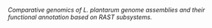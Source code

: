 *Comparative genomics of L. plantarum genome assemblies and their functional annotation based on RAST subsystems.*


